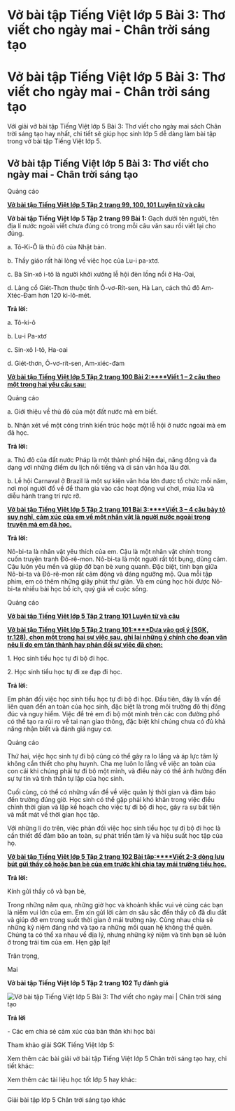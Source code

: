 # Vở bài tập Tiếng Việt lớp 5 Bài 3: Thơ viết cho ngày mai - Chân trời sáng tạo

# Vở bài tập Tiếng Việt lớp 5 Bài 3: Thơ viết cho ngày mai - Chân trời sáng tạo

Với giải vở bài tập Tiếng Việt lớp 5 Bài 3: Thơ viết cho ngày mai sách Chân trời sáng tạo hay nhất, chi tiết sẽ giúp học sinh lớp 5 dễ dàng làm bài tập trong vở bài tập Tiếng Việt lớp 5.

## Vở bài tập Tiếng Việt lớp 5 Bài 3: Thơ viết cho ngày mai - Chân trời sáng tạo

Quảng cáo

[**Vở bài tập Tiếng Việt lớp 5 Tập 2 trang 99, 100, 101 Luyện từ và câu**](https://vietjack.com/vbt-tieng-viet-5-ct/luyen-tu-va-cau-trang-99-vbt-tieng-viet-5-tap-2.jsp)

**Vở bài tập Tiếng Việt lớp 5 Tập 2 trang 99 Bài 1:** Gạch dưới tên người, tên địa lí nước ngoài viết chưa đúng có trong mỗi câu văn sau rồi viết lại cho đúng.

a. Tô-Ki-Ô là thủ đô của Nhật bản. 

b. Thầy giáo rất hài lòng về việc học của Lu-i pa-xtơ. 

c. Bà Sin-xô i-tô là người khởi xướng lễ hội đèn lồng nổi ở Ha-Oai, 

d. Làng cổ Giét-Thơn thuộc tỉnh Ô-vơ-Rít-sen, Hà Lan, cách thủ đô Am-Xtéc-Đam hơn 120 ki-lô-mét. 

**Trả lời:**

a. Tô-ki-ô

b. Lu-i Pa-xtơ

c. Sin-xô I-tô, Ha-oai

d. Giét-thơn, Ô-vơ-rít-sen, Am-xiéc-đam

[**Vở bài tập Tiếng Việt lớp 5 Tập 2 trang 100 Bài 2:****Viết 1 – 2 câu theo một trong hai yêu cầu sau:**](https://vietjack.com/vbt-tieng-viet-5-ct/viet-1-2-cau-theo-mot-trong-hai-yeu-cau-sau-vm.jsp)

Quảng cáo

a. Giới thiệu về thủ đô của một đất nước mà em biết. 

b. Nhận xét về một công trình kiến trúc hoặc một lễ hội ở nước ngoài mà em đã học.

**Trả lời:**

a. Thủ đô của đất nước Pháp là một thành phố hiện đại, năng động và đa dạng với những điểm du lịch nổi tiếng và di sản văn hóa lâu đời.

b. Lễ hội Carnaval ở Brazil là một sự kiện văn hóa lớn được tổ chức mỗi năm, nơi mọi người đổ về để tham gia vào các hoạt động vui chơi, múa lửa và diễu hành trang trí rực rỡ.

[**Vở bài tập Tiếng Việt lớp 5 Tập 2 trang 101 Bài 3:****Viết 3 – 4 câu bày tỏ suy nghĩ, cảm xúc của em về một nhân vật là người nước ngoài trong truyện mà em đã học.**](https://vietjack.com/vbt-tieng-viet-5-ct/viet-3-4-cau-bay-to-suy-nghi-cam-xuc-cua-em-ve-mot-vm.jsp)

**Trả lời:**

Nô-bi-ta là nhân vật yêu thích của em. Cậu là một nhân vật chính trong cuốn truyện tranh Đô-rê-mon. Nô-bi-ta là một người rất tốt bụng, dũng cảm. Cậu luôn yêu mến và giúp đỡ bạn bè xung quanh. Đặc biệt, tình bạn giữa Nô-bi-ta và Đô-rê-mon rất cảm động và đáng ngưỡng mộ. Qua mỗi tập phim, em có thêm những giây phút thư giãn. Và em cũng học hỏi được Nô-bi-ta nhiều bài học bổ ích, quý giá về cuộc sống.

Quảng cáo

[**Vở bài tập Tiếng Việt lớp 5 Tập 2 trang 101 Luyện từ và câu**](https://vietjack.com/vbt-tieng-viet-5-ct/luyen-tu-va-cau-trang-101-vbt-tieng-viet-5-tap-2.jsp)

[**Vở bài tập Tiếng Việt lớp 5 Tập 2 trang 101:****Dựa vào gợi ý (SGK, tr.128), chọn một trong hai sự việc sau, ghi lại những ý chính cho đoạn văn nêu lí do em tán thành hay phản đối sự việc đã chọn:**](https://vietjack.com/vbt-tieng-viet-5-ct/dua-vao-goi-y-hon-mot-trong-hai-su-viec-sau-ghi-lai-vm.jsp)

1\. Học sinh tiểu học tự đi bộ đi học. 

2\. Học sinh tiểu học tự đi xe đạp đi học. 

**Trả lời:**

Em phản đối việc học sinh tiểu học tự đi bộ đi học. Đầu tiên, đây là vấn đề liên quan đến an toàn của học sinh, đặc biệt là trong môi trường đô thị đông đúc và nguy hiểm. Việc để trẻ em đi bộ một mình trên các con đường phố có thể tạo ra rủi ro về tai nạn giao thông, đặc biệt khi chúng chưa có đủ khả năng nhận biết và đánh giá nguy cơ.

Quảng cáo

Thứ hai, việc học sinh tự đi bộ cũng có thể gây ra lo lắng và áp lực tâm lý không cần thiết cho phụ huynh. Cha mẹ luôn lo lắng về việc an toàn của con cái khi chúng phải tự đi bộ một mình, và điều này có thể ảnh hưởng đến sự tự tin và tinh thần tự lập của học sinh.

Cuối cùng, có thể có những vấn đề về việc quản lý thời gian và đảm bảo đến trường đúng giờ. Học sinh có thể gặp phải khó khăn trong việc điều chỉnh thời gian và lập kế hoạch cho việc tự đi bộ đi học, gây ra sự bất tiện và mất mát về thời gian học tập.

Với những lí do trên, việc phản đối việc học sinh tiểu học tự đi bộ đi học là cần thiết để đảm bảo an toàn, sự phát triển tâm lý và hiệu suất học tập của họ.

[**Vở bài tập Tiếng Việt lớp 5 Tập 2 trang 102 Bài tập:****Viết 2-3 dòng lưu bút gửi thầy cô hoặc bạn bè của em trước khi chia tay mái trường tiểu học.**](https://vietjack.com/vbt-tieng-viet-5-ct/viet-2-3-dong-luu-but-gui-thay-co-hoac-ban-be-cua-em-vm.jsp)

**Trả lời:**

Kính gửi thầy cô và bạn bè,

Trong những năm qua, những giờ học và khoảnh khắc vui vẻ cùng các bạn là niềm vui lớn của em. Em xin gửi lời cảm ơn sâu sắc đến thầy cô đã dìu dắt và giúp đỡ em trong suốt thời gian ở mái trường này. Cùng nhau chia sẻ những kỷ niệm đáng nhớ và tạo ra những mối quan hệ không thể quên. Chúng ta có thể xa nhau về địa lý, nhưng những kỷ niệm và tình bạn sẽ luôn ở trong trái tim của em. Hẹn gặp lại!

Trân trọng,

Mai

**Vở bài tập Tiếng Việt lớp 5 Tập 2 trang 102 Tự đánh giá**

![Vở bài tập Tiếng Việt lớp 5 Bài 3: Thơ viết cho ngày mai | Chân trời sáng tạo](https://vietjack.com/vbt-tieng-viet-5-ct/images/bai-3-tho-viet-cho-ngay-mai-236788.PNG)

**Trả lời**

\- Các em chia sẻ cảm xúc của bản thân khi học bài 

Tham khảo giải SGK Tiếng Việt lớp 5:

Xem thêm các bài giải vở bài tập Tiếng Việt lớp 5 Chân trời sáng tạo hay, chi tiết khác:

Xem thêm các tài liệu học tốt lớp 5 hay khác:

* * *

Giải bài tập lớp 5 Chân trời sáng tạo khác
